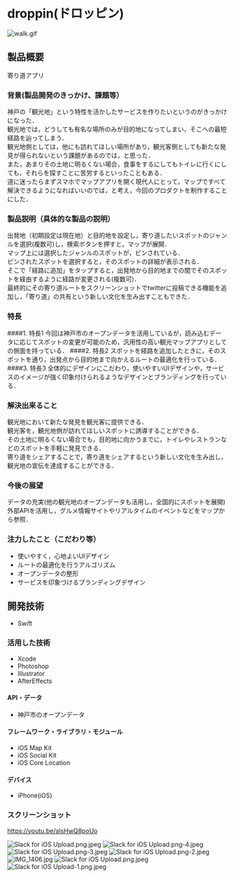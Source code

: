 # droppin(ドロッピン)
![walk.gif](https://qiita-image-store.s3.amazonaws.com/0/77778/a159879e-5415-6cd5-3485-aa593bb4b06e.gif "walk.gif")

## 製品概要
寄り道アプリ
### 背景(製品開発のきっかけ、課題等）
神戸の「観光地」という特性を活かしたサービスを作りたいというのがきっかけになった．  
観光地では，どうしても有名な場所のみが目的地になってしまい，そこへの最短経路を辿ってしまう．  
観光地側としては，他にも訪れてほしい場所があり，観光客側としても新たな発見が得られないという課題があるのでは，と思った．  
また，あまりその土地に明るくない場合，食事をするにしてもトイレに行くにしても，それらを探すことに苦労するといったこともある．  
道に迷ったらまずスマホでマップアプリを開く現代人にとって，マップですべて解決できるようになればいいのでは，と考え，今回のプロダクトを制作することにした．  
### 製品説明（具体的な製品の説明）
出発地（初期設定は現在地）と目的地を設定し，寄り道したいスポットのジャンルを選択(複数可)し，検索ボタンを押すと，マップが展開．  
マップ上には選択したジャンルのスポットが，ピンされている．  
ピンされたスポットを選択すると，そのスポットの詳細が表示される．  
そこで「経路に追加」をタップすると，出発地から目的地までの間でそのスポットを経由するように経路が変更される(複数可)．  
最終的にその寄り道ルートをスクリーンショットでtwitterに投稿できる機能を追加し，「寄り道」の共有という新しい文化を生み出すこともできた．  
### 特長
####1. 特長1
今回は神戸市のオープンデータを活用しているが，読み込むデータに応じてスポットの変更が可能のため，汎用性の高い観光マップアプリとしての側面を持っている．
####2. 特長2
スポットを経路を追加したときに，そのスポットを通り，出発点から目的地まで向かえるルートの最適化を行っている．
####3. 特長3
全体的にデザインにこだわり，使いやすいUIデザインや，サービスのイメージが強く印象付けられるようなデザインとブランディングを行っている．
### 解決出来ること
観光地において新たな発見を観光客に提供できる．  
観光客を，観光地側が訪れてほしいスポットに誘導することができる．  
その土地に明るくない場合でも，目的地に向かうまでに，トイレやレストランなどのスポットを手軽に発見できる．  
寄り道をシェアすることで，寄り道をシェアするという新しい文化を生み出し，観光地の宣伝を達成することができる．  

### 今後の展望
データの充実(他の観光地のオープンデータも活用し，全国的にスポットを展開)  
外部APIを活用し，グルメ情報サイトやリアルタイムのイベントなどをマップから参照．  

### 注力したこと（こだわり等）
* 使いやすく，心地よいUIデザイン
* ルートの最適化を行うアルゴリズム
* オープンデータの整形
* サービスを印象づけるブランディングデザイン

## 開発技術
* Swift

### 活用した技術
* Xcode
* Photoshop
* Illustrator
* AfterEffects

#### API・データ
* 神戸市のオープンデータ

#### フレームワーク・ライブラリ・モジュール
* iOS Map Kit
* iOS Social Kit
* iOS Core Location

#### デバイス
* iPhone(iOS)

### スクリーンショット

https://youtu.be/aIsHwQ8poUo

![Slack for iOS Upload.png.jpeg](https://qiita-image-store.s3.amazonaws.com/0/77778/9f9b4437-8226-8309-e26a-c87f53a1ffb5.jpeg "Slack for iOS Upload.png.jpeg")
![Slack for iOS Upload.png-4.jpeg](https://qiita-image-store.s3.amazonaws.com/0/77778/97d0751a-e766-6912-f937-7cbf122b29d3.jpeg "Slack for iOS Upload.png-4.jpeg")
![Slack for iOS Upload.png-3.jpeg](https://qiita-image-store.s3.amazonaws.com/0/77778/1082b141-5a03-26e7-5a8c-a4d7df4669c8.jpeg "Slack for iOS Upload.png-3.jpeg")
![Slack for iOS Upload.png-2.jpeg](https://qiita-image-store.s3.amazonaws.com/0/77778/9e408397-64a9-b57e-3dc8-081bfbfb512c.jpeg "Slack for iOS Upload.png-2.jpeg")
![IMG_1406.jpg](https://qiita-image-store.s3.amazonaws.com/0/77778/ee0d9c56-e292-4b01-a7cb-aa0efbc0a752.jpeg "IMG_1406.jpg")
![Slack for iOS Upload.png.jpeg](https://qiita-image-store.s3.amazonaws.com/0/77778/cff7bf71-f1cf-05f4-6acd-1395e76ea936.jpeg)
![Slack for iOS Upload-1.png.jpeg](https://qiita-image-store.s3.amazonaws.com/0/77778/7970df29-9af6-05ed-98fb-1494dd77ecab.jpeg)
